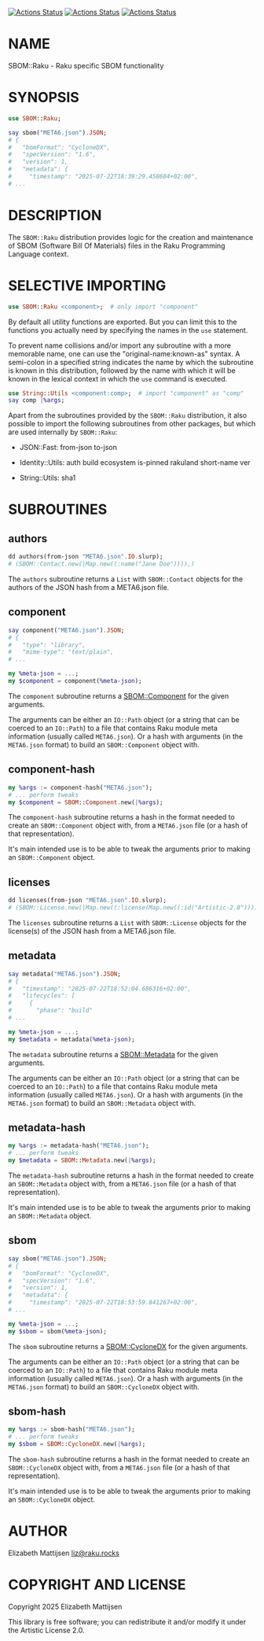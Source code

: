 [![Actions Status](https://github.com/lizmat/SBOM-Raku/actions/workflows/linux.yml/badge.svg)](https://github.com/lizmat/SBOM-Raku/actions) [![Actions Status](https://github.com/lizmat/SBOM-Raku/actions/workflows/macos.yml/badge.svg)](https://github.com/lizmat/SBOM-Raku/actions) [![Actions Status](https://github.com/lizmat/SBOM-Raku/actions/workflows/windows.yml/badge.svg)](https://github.com/lizmat/SBOM-Raku/actions)

NAME
====

SBOM::Raku - Raku specific SBOM functionality 

SYNOPSIS
========

```raku
use SBOM::Raku;

say sbom("META6.json").JSON;
# {
#   "bomFormat": "CycloneDX",
#   "specVersion": "1.6",
#   "version": 1,
#   "metadata": {
#     "timestamp": "2025-07-22T18:39:29.458604+02:00",
# ...
```

DESCRIPTION
===========

The `SBOM::Raku` distribution provides logic for the creation and maintenance of SBOM (Software Bill Of Materials) files in the Raku Programming Language context.

SELECTIVE IMPORTING
===================

```raku
use SBOM::Raku <component>;  # only import "component"
```

By default all utility functions are exported. But you can limit this to the functions you actually need by specifying the names in the `use` statement.

To prevent name collisions and/or import any subroutine with a more memorable name, one can use the "original-name:known-as" syntax. A semi-colon in a specified string indicates the name by which the subroutine is known in this distribution, followed by the name with which it will be known in the lexical context in which the `use` command is executed.

```raku
use String::Utils <component:comp>;  # import "component" as "comp"
say comp |%args;
```

Apart from the subroutines provided by the `SBOM::Raku` distribution, it also possible to import the following subroutines from other packages, but which are used internally by `SBOM::Raku`:

  * JSON::Fast: from-json to-json

  * Identity::Utils: auth build ecosystem is-pinned rakuland short-name ver

  * String::Utils: sha1

SUBROUTINES
===========

authors
-------

```raku
dd authors(from-json "META6.json".IO.slurp);
# (SBOM::Contact.new(|Map.new((:name("Jane Doe")))),)
```

The `authors` subroutine returns a `List` with `SBOM::Contact` objects for the authors of the JSON hash from a META6.json file.

component
---------

```raku
say component("META6.json").JSON;
# {
#   "type": "library",
#   "mime-type": "text/plain",
# ...

my %meta-json = ...;
my $component = component(%meta-json);
```

The `component` subroutine returns a [SBOM::Component](https://raku.land/zef:lizmat/SBOM::CycloneDX#sbomcomponent) for the given arguments.

The arguments can be either an `IO::Path` object (or a string that can be coerced to an `IO::Path`) to a file that contains Raku module meta information (usually called `META6.json`). Or a hash with arguments (in the `META6.json` format) to build an `SBOM::Component` object with.

component-hash
--------------

```raku
my %args := component-hash("META6.json");
# ... perform tweaks
my $component = SBOM::Component.new(|%args);
```

The `component-hash` subroutine returns a hash in the format needed to create an `SBOM::Component` object with, from a `META6.json` file (or a hash of that representation).

It's main intended use is to be able to tweak the arguments prior to making an `SBOM::Component` object.

licenses
--------

```raku
dd licenses(from-json "META6.json".IO.slurp);
# (SBOM::License.new(|Map.new((:license(Map.new((:id("Artistic-2.0"))))))),)
```

The `licenses` subroutine returns a `List` with `SBOM::License` objects for the license(s) of the JSON hash from a META6.json file.

metadata
--------

```raku
say metadata("META6.json").JSON;
# {
#   "timestamp": "2025-07-22T18:52:04.686316+02:00",
#   "lifecycles": [
#     {
#       "phase": "build"
# ...

my %meta-json = ...;
my $metadata = metadata(%meta-json);
```

The `metadata` subroutine returns a [SBOM::Metadata](https://raku.land/zef:lizmat/SBOM::CycloneDX#sbommetadata) for the given arguments.

The arguments can be either an `IO::Path` object (or a string that can be coerced to an `IO::Path`) to a file that contains Raku module meta information (usually called `META6.json`). Or a hash with arguments (in the `META6.json` format) to build an `SBOM::Metadata` object with.

metadata-hash
-------------

```raku
my %args := metadata-hash("META6.json");
# ... perform tweaks
my $metadata = SBOM::Metadata.new(|%args);
```

The `metadata-hash` subroutine returns a hash in the format needed to create an `SBOM::Metadata` object with, from a `META6.json` file (or a hash of that representation).

It's main intended use is to be able to tweak the arguments prior to making an `SBOM::Metadata` object.

sbom
----

```raku
say sbom("META6.json").JSON;
# {
#   "bomFormat": "CycloneDX",
#   "specVersion": "1.6",
#   "version": 1,
#   "metadata": {
#     "timestamp": "2025-07-22T18:53:59.841267+02:00",
# ...

my %meta-json = ...;
my $sbom = sbom(%meta-json);
```

The `sbom` subroutine returns a [SBOM::CycloneDX](https://raku.land/zef:lizmat/SBOM::CycloneDX#sbomcyclonedx) for the given arguments.

The arguments can be either an `IO::Path` object (or a string that can be coerced to an `IO::Path`) to a file that contains Raku module meta information (usually called `META6.json`). Or a hash with arguments (in the `META6.json` format) to build an `SBOM::CycloneDX` object with.

sbom-hash
---------

```raku
my %args := sbom-hash("META6.json");
# ... perform tweaks
my $sbom = SBOM::CycloneDX.new(|%args);
```

The `sbom-hash` subroutine returns a hash in the format needed to create an `SBOM::CycloneDX` object with, from a `META6.json` file (or a hash of that representation).

It's main intended use is to be able to tweak the arguments prior to making an `SBOM::CycloneDX` object.

AUTHOR
======

Elizabeth Mattijsen <liz@raku.rocks>

COPYRIGHT AND LICENSE
=====================

Copyright 2025 Elizabeth Mattijsen

This library is free software; you can redistribute it and/or modify it under the Artistic License 2.0.

